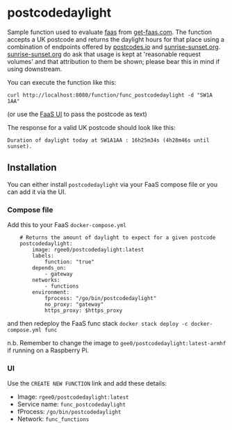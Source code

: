# postcodedaylight

Sample function used to evaluate [faas](https://github.com/alexellis/faas) from [get-faas.com](http://docs.get-faas.com/).  The function accepts a UK postcode and returns the daylight hours for that place using a combination of endpoints offered by [postcodes.io](https://postcodes.io) and [sunrise-sunset.org](https://sunrise-sunset.org/api).  [sunrise-sunset.org](https://sunrise-sunset.org/api) do ask that usage is kept at 'reasonable request volumes' and that attribution to them be shown; please bear this in mind if using downstream.

You can execute the function like this:

`curl http://localhost:8080/function/func_postcodedaylight -d "SW1A 1AA"`

(or use the [FaaS UI](http://localhost:8080/ui/) to pass the postcode as text)

The response for a valid UK postcode should look like this:

`Duration of daylight today at SW1A1AA : 16h25m34s (4h28m46s until sunset).`

## Installation

You can either install `postcodedaylight` via your FaaS compose file or you can add it via the UI.

### Compose file

Add this to your FaaS `docker-compose.yml` 

```
    # Returns the amount of daylight to expect for a given postcode        
    postcodedaylight:
        image: rgee0/postcodedaylight:latest
        labels:
            function: "true"
        depends_on:
            - gateway
        networks:
            - functions
        environment:
            fprocess: "/go/bin/postcodedaylight"
            no_proxy: "gateway"
            https_proxy: $https_proxy
```
and then redeploy the FaaS func stack
`docker stack deploy -c docker-compose.yml func`

n.b. Remember to change the image to `gee0/postcodedaylight:latest-armhf` if running on a Raspberry Pi.

### UI

Use the `CREATE NEW FUNCTION` link and add these details:

- Image: `rgee0/postcodedaylight:latest`
- Service name: `func_postcodedaylight`
- fProcess: `/go/bin/postcodedaylight`
- Network: `func_functions`
